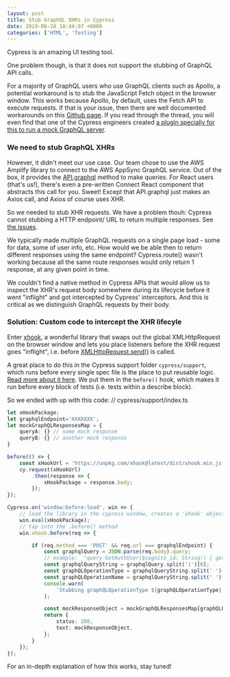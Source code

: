 ```yaml
---
layout: post
title: Stub GraphQL XHRs in Cypress
date: 2019-06-28 10:44:07 +0800
categories: ['HTML', 'Testing']
---
```


Cypress is an amazing UI testing tool.

One problem though, is that it does not support the stubbing of GraphQL API calls.

For a majority of GraphQL users who use GraphQL clients such as Apollo, a potential workaround is to stub the JavaScript Fetch object in the browser window. This works because Apollo, by default, uses the Fetch API to execute requests. If that is your issue, then there are well documented workarounds on this [Github page](https://github.com/cypress-io/cypress-documentation/issues/122). If you read through the thread, you will even find that one of the Cypress engineers created [a plugin specially for this to run a mock GraphQL server](https://github.com/tgriesser/cypress-graphql-mock).

### We need to stub GraphQL XHRs

However, it didn't meet our use case. Our team chose to use the AWS Amplify library to connect to the AWS AppSync GraphQL service. Out of the box, it provides the [API.graphql](https://aws-amplify.github.io/docs/js/api) method to make queries. For React users (that's us!), there's even a pre-written Connect React component that abstracts this call for you. Sweet! Except that API.graphql just makes an Axios call, and Axios of course uses XHR.

So we needed to stub XHR requests. We have a problem thouh: Cypress cannot stubbing a HTTP endpoint/ URL to return multiple responses. See [the issues](https://github.com/cypress-io/cypress/issues/521).

We typically made multiple GraphQL requests on a single page load - some for data, some of user info, etc. How would we be able then to return different responses using the same endpoint? Cypress.route() wasn't working because all the same route responses would only return 1 response, at any given point in time.

We couldn't find a native method in Cypress APIs that would allow us to inspect the XHR's request body somewhere during its lifecycle before it went "inflight" and got intercepted by Cypress' interceptors. And this is critical as we distinguish GraphQL requests by their body.

### Solution: Custom code to intercept the XHR lifecyle

Enter [xhook](https://github.com/jpillora/xhook), a wonderful library that swaps out the global XMLHttpRequest on the browser window and lets you place listeners before the XHR request goes "inflight", i.e. before [XMLHttpRequest.send()](https://developer.mozilla.org/en-US/docs/Web/API/XMLHttpRequest/send) is called.

A great place to do this in the Cypress support folder `cypress/support`, which runs before every single spec file is the place to put reusable logic. [Read more about it here](https://docs.cypress.io/guides/core-concepts/writing-and-organizing-tests.html#Support-file). We put them in the `before()` hook, which makes it run before every block of tests (i.e. tests within a describe block).

So we ended with up with this code:
// cypress/support/index.ts

```typescript
let xHookPackage;
let graphqlEndpoint='XXXXXXX';
let mockGraphQLResponsesMap = {
    queryA: {} // some mock response
    queryB: {} // another mock response
}

before(() => {
	const xHookUrl = 'https://unpkg.com/xhook@latest/dist/xhook.min.js';
	cy.request(xHookUrl)
		.then(response => {
			xHookPackage = response.body;
		});
});

Cypress.on('window:before:load', win => {
	// load the library in the cypress window, creates a 'xhook' object on the Window
	win.eval(xHookPackage);
	// tap into the .before() method
	win.xhook.before(req => {

		if (req.method === 'POST' && req.url === graphqlEndpoint) {
			const graphqlQuery = JSON.parse(req.body).query;
			// example:  "query GetAuthUser($cognito_id: String!) { getAuthUser(....", we want the first part
			const graphqlQueryString = graphqlQuery.split('(')[0];
			const graphQLOperationType = graphqlQueryString.split(' ')[0];
			const graphQLOperationName = graphqlQueryString.split(' ')[1];
			console.warn(
				`Stubbing graphQLOperationType ${graphQLOperationType} and graphQLOperationName ${graphQLOperationName}`
			);

			const mockResponseObject = mockGraphQLResponsesMap[graphQLOperationName]; // no need to stringify
			return {
				status: 200,
				text: mockResponseObject,
			};
		}
	});
});
```

For an in-depth explanation of how this works, stay tuned!
